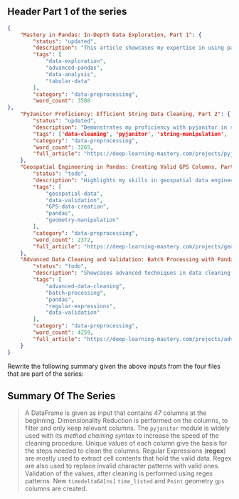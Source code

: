 ## Header Part 1 of the series

```json
{
    "Mastery in Pandas: In-Depth Data Exploration, Part 1": {
        "status": "updated",
        "description": "This article showcases my expertise in using pandas for advanced data exploration. It focuses on analyzing a 47-column dataset, providing insights into leveraging pandas for complex tabular data management.",
        "tags": [
            "data-exploration",
            "advanced-pandas",
            "data-analysis",
            "tabular-data"
        ],
        "category": "data-preprocessing",
        "word_count": 3508
},
    "PyJanitor Proficiency: Efficient String Data Cleaning, Part 2": {
        "status": "updated",
        "description": "Demonstrates my proficiency with pyjanitor in streamlining string data cleaning. This installment details method chaining and advanced string manipulation techniques for optimizing data preprocessing.",
        "tags": ['data-cleaning', 'pyjanitor', 'string-manipulation', 'method-chaining', 'pandas'],
        "category": "data-preprocessing",
        "word_count": 3265,
        "full_article": "https://deep-learning-mastery.com/projects/pyjanitor-proficiency-efficient-string-data-cleaning-part-2/"
    },
    "Geospatial Engineering in Pandas: Creating Valid GPS Columns, Part 3": {
        "status": "todo",
        "description": "Highlights my skills in geospatial data engineering using pandas. This part focuses on cleaning, validating, and creating GPS data columns by merging longitude and latitude fields into Point geometry objects.",
        "tags": [
            "geospatial-data",
            "data-validation",
            "GPS-data-creation",
            "pandas",
            "geometry-manipulation"
        ],
        "category": "data-preprocessing",
        "word_count": 2372,
        "full_article": "https://deep-learning-mastery.com/projects/geospatial-engineering-in-pandas-creating-valid-gps-columns-part-3/"
    },
    "Advanced Data Cleaning and Validation: Batch Processing with Pandas, Part 4": {
        "status": "todo",
        "description": "Showcases advanced techniques in data cleaning and validation, using batch processing with pandas and regular expressions. It exemplifies how to handle large volumes of tabular data efficiently.",
        "tags": [
            "advanced-data-cleaning",
            "batch-processing",
            "pandas",
            "regular-expressions",
            "data-validation"
        ],
        "category": "data-preprocessing",
        "word_count": 4259,
        "full_article": "https://deep-learning-mastery.com/projects/advanced-data-cleaning-and-validation-batch-processing-with-pandas-part-4/"
    }
}
```

Rewrite the following summary given the above inputs from the four files that are part of the series:


## Summary Of The Series

> A DataFrame is given as input that contains 47 columns at the beginning.
  Dimensionality Reduction is performed on the columns, to filter and only keep relevant columns.
  The `pyjanitor` module is widely used with its *method chaining syntax* to increase the speed of the cleaning procedure.
  Unique values of each column give the basis for the steps needed to clean the columns.
  Regular Expressions (**regex**) are mostly used to extract cell contents that hold the valid data.
  Regex are also used to replace invalid character patterns with valid ones.
  Validation of the values, after cleaning is performed using regex patterns.
  New `timedelta64[ns]` `time_listed` and `Point` geometry `gps` columns are created.
